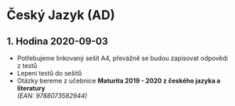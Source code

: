 # Český Jazyk (AD)

## 1. Hodina 2020-09-03

- Potřebujeme linkovaný sešit A4, převážně se budou zapisovat odpovědi z testů
- Lepení testů do sešitů
- Otázky bereme z učebnice **Maturita 2019 - 2020 z českého jazyka a literatury**  
*(EAN: 9788073582944)*